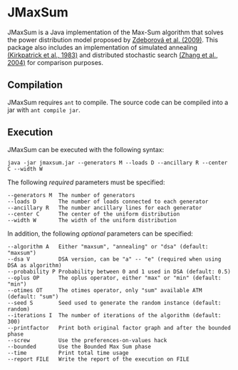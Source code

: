 JMaxSum
===================
JMaxSum is a Java implementation of the Max-Sum algorithm that solves the power distribution model proposed by [Zdeborová et al. (2009)](http://journals.aps.org/pre/abstract/10.1103/PhysRevE.80.046112). This package also includes an implementation of simulated annealing [(Kirkpatrick et al., 1983)](http://science.sciencemag.org/content/220/4598/671) and distributed stochastic search [(Zhang et al., 2004)](http://ac.els-cdn.com/S0004370204001481/1-s2.0-S0004370204001481-main.pdf?_tid=c1dd4508-48ec-11e6-9e88-00000aacb362&acdnat=1468409418_719aadebd6eab7e49029ed25e222739e) for comparison purposes.

Compilation
----------
JMaxSum requires `ant` to compile. The source code can be compiled into a jar with `ant compile jar`.

Execution
----------
JMaxSum can be executed with the following syntax:

    java -jar jmaxsum.jar --generators M --loads D --ancillary R --center C --width W

The following *required* parameters must be specified:

    --generators M	The number of generators
    --loads D		The number of loads connected to each generator
    --ancillary R	The number ancillary lines for each generator
    --center C		The center of the uniform distribution
    --width W		The width of the uniform distribution

In addition, the following *optional* parameters can be specified:

    --algorithm A	Either "maxsum", "annealing" or "dsa" (default: "maxsum")
    --dsa V			DSA version, can be "a" -- "e" (required when using DSA as algorithm)
    --probability P	Probability between 0 and 1 used in DSA (default: 0.5)
    --oplus OP		The oplus operator, either "max" or "min" (default: "min")
    --otimes OT		The otimes operator, only "sum" available ATM (default: "sum")
    --seed S		Seed used to generate the random instance (default: random)
    --iterations I	The number of iterations of the algorithm (default: 300)
    --printfactor	Print both original factor graph and after the bounded phase
    --screw			Use the preferences-on-values hack
    --bounded		Use the Bounded Max Sum phase
    --time			Print total time usage
    --report FILE	Write the report of the execution on FILE
